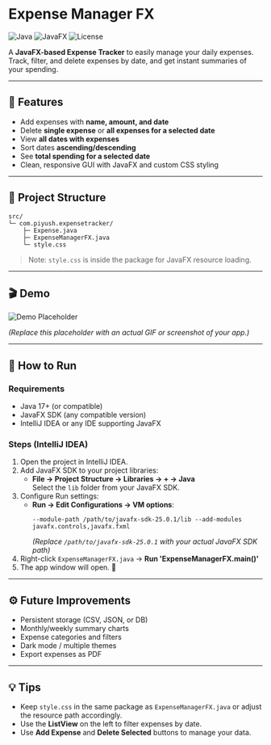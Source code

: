 # Expense Manager FX

![Java](https://img.shields.io/badge/Java-17-blue?logo=java)
![JavaFX](https://img.shields.io/badge/JavaFX-25.0.1-orange)
![License](https://img.shields.io/badge/License-MIT-green)

A **JavaFX-based Expense Tracker** to easily manage your daily expenses. Track, filter, and delete expenses by date, and get instant summaries of your spending.

---

## 📌 Features

- Add expenses with **name, amount, and date**
- Delete **single expense** or **all expenses for a selected date**
- View **all dates with expenses**
- Sort dates **ascending/descending**
- See **total spending for a selected date**
- Clean, responsive GUI with JavaFX and custom CSS styling

---

## 📁 Project Structure

    src/
    └─ com.piyush.expensetracker/
        ├─ Expense.java
        ├─ ExpenseManagerFX.java
        └─ style.css

 
> Note: `style.css` is inside the package for JavaFX resource loading.
> 
>
---

## 🎬 Demo

![Demo Placeholder](https://via.placeholder.com/600x300.png?text=Run+the+App+to+See+Demo)

*(Replace this placeholder with an actual GIF or screenshot of your app.)*

---

## 🏃 How to Run

### Requirements

- Java 17+ (or compatible)
- JavaFX SDK (any compatible version)
- IntelliJ IDEA or any IDE supporting JavaFX

### Steps (IntelliJ IDEA)

1. Open the project in IntelliJ IDEA.
2. Add JavaFX SDK to your project libraries:
    - **File → Project Structure → Libraries → + → Java**  
      Select the `lib` folder from your JavaFX SDK.
3. Configure Run settings:
    - **Run → Edit Configurations → VM options**:
      ```
      --module-path /path/to/javafx-sdk-25.0.1/lib --add-modules javafx.controls,javafx.fxml
      ```
      *(Replace `/path/to/javafx-sdk-25.0.1` with your actual JavaFX SDK path)*
4. Right-click `ExpenseManagerFX.java` → **Run 'ExpenseManagerFX.main()'**
5. The app window will open. 🎉

---

## ⚙️ Future Improvements

- Persistent storage (CSV, JSON, or DB)
- Monthly/weekly summary charts
- Expense categories and filters
- Dark mode / multiple themes
- Export expenses as PDF

---

## 💡 Tips

- Keep `style.css` in the same package as `ExpenseManagerFX.java` or adjust the resource path accordingly.
- Use the **ListView** on the left to filter expenses by date.
- Use **Add Expense** and **Delete Selected** buttons to manage your data.
